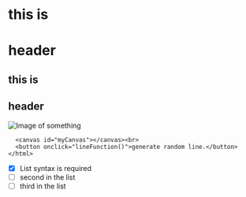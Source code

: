 # this is <h1> header
## this is <h2> header

![Image of something](https://realpython.com/cdn-cgi/image/width=960,format=auto/https://files.realpython.com/media/NumPy-Random-Number-Generator_Watermarked.f87659b8e3ee.jpg)

``` <html>
  <canvas id="myCanvas"></canvas><br>
  <button onclick="lineFunction()">generate random line.</button>
</html>
```
- [x] List syntax is required
- [ ] second in the list
- [ ] third in the list
